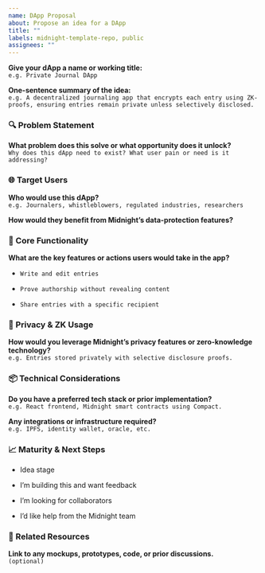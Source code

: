 ```yaml
---
name: DApp Proposal
about: Propose an idea for a DApp
title: ""
labels: midnight-template-repo, public
assignees: ""
---
```


**Give your dApp a name or working title:**  
 `e.g. Private Journal DApp`

**One-sentence summary of the idea:**  
 `e.g. A decentralized journaling app that encrypts each entry using ZK-proofs, ensuring entries remain private unless selectively disclosed.`

### **🔍 Problem Statement**

**What problem does this solve or what opportunity does it unlock?**  
 `Why does this dApp need to exist? What user pain or need is it addressing?`

### **🌐 Target Users**

**Who would use this dApp?**  
 `e.g. Journalers, whistleblowers, regulated industries, researchers`

**How would they benefit from Midnight’s data-protection features?**

### **🔧 Core Functionality**

**What are the key features or actions users would take in the app?**

* `Write and edit entries`

* `Prove authorship without revealing content`

* `Share entries with a specific recipient`

### **🔐 Privacy & ZK Usage**

**How would you leverage Midnight’s privacy features or zero-knowledge technology?**  
 `e.g. Entries stored privately with selective disclosure proofs.`

### **📦 Technical Considerations**

**Do you have a preferred tech stack or prior implementation?**  
 `e.g. React frontend, Midnight smart contracts using Compact.`

**Any integrations or infrastructure required?**  
 `e.g. IPFS, identity wallet, oracle, etc.`

### **📈 Maturity & Next Steps**

* Idea stage

* I’m building this and want feedback

* I’m looking for collaborators

* I’d like help from the Midnight team

### **🔗 Related Resources**

**Link to any mockups, prototypes, code, or prior discussions.**  
 `(optional)`